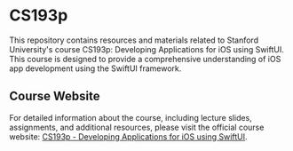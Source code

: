 # CS193p

This repository contains resources and materials related to Stanford University's course CS193p: Developing Applications for iOS using SwiftUI. This course is designed to provide a comprehensive understanding of iOS app development using the SwiftUI framework.

## Course Website

For detailed information about the course, including lecture slides, assignments, and additional resources, please visit the official course website: [CS193p - Developing Applications for iOS using SwiftUI](https://cs193p.sites.stanford.edu/).
